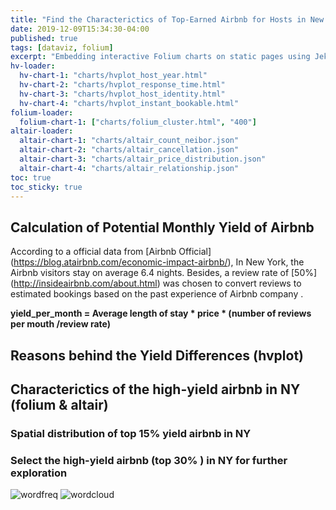 ```yaml
---
title: "Find the Characterictics of Top-Earned Airbnb for Hosts in New York "
date: 2019-12-09T15:34:30-04:00
published: true
tags: [dataviz, folium]
excerpt: "Embedding interactive Folium charts on static pages using Jekyll."
hv-loader:
  hv-chart-1: "charts/hvplot_host_year.html"
  hv-chart-2: "charts/hvplot_response_time.html"
  hv-chart-3: "charts/hvplot_host_identity.html"
  hv-chart-4: "charts/hvplot_instant_bookable.html"
folium-loader:
  folium-chart-1: ["charts/folium_cluster.html", "400"]
altair-loader:
  altair-chart-1: "charts/altair_count_neibor.json"
  altair-chart-2: "charts/altair_cancellation.json"
  altair-chart-3: "charts/altair_price_distribution.json"
  altair-chart-4: "charts/altair_relationship.json"
toc: true
toc_sticky: true
---
```


## Calculation of Potential Monthly Yield of Airbnb
According to a official data from [Airbnb Official] (https://blog.atairbnb.com/economic-impact-airbnb/), In New York, the Airbnb visitors stay on average 6.4 nights. Besides, a review rate of [50%] (http://insideairbnb.com/about.html) was chosen to convert reviews to estimated bookings based on the past experience of Airbnb company .

**yield_per_month = Average length of stay * price * (number of reviews per mouth /review rate)**

## Reasons behind the Yield Differences (hvplot)
<div id="hv-chart-1"></div>
<div id="hv-chart-2"></div>
<div id="hv-chart-3"></div>
<div id="hv-chart-4"></div>

## Characterictics of the high-yield airbnb in NY (folium & altair)
### Spatial distribution of top 15% yield airbnb in NY 
<div id="folium-chart-1"></div>

### Select the high-yield airbnb (top 30% ) in NY for further exploration  
<div id="altair-chart-1"></div>
<div id="altair-chart-2"></div>
<div id="altair-chart-3"></div>
<div id="altair-chart-4"></div>

![wordfreq](https://raw.githubusercontent.com/liziqun/MUSA620_Final_Project/master/assets/images/word_frequency.png)
![wordcloud](https://raw.githubusercontent.com/liziqun/MUSA620_Final_Project/master/assets/images/wordcloud.png)
